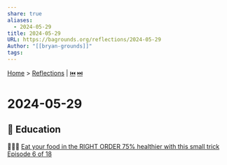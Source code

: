 ```yaml
---
share: true
aliases:
  - 2024-05-29
title: 2024-05-29
URL: https://bagrounds.org/reflections/2024-05-29
Author: "[[bryan-grounds]]"
tags: 
---
```

[Home](../index.md) > [Reflections](./index.md) | [⏮️](./2024-05-28.md) [⏭️](./2024-05-30.md)  
# 2024-05-29  
## 🧠 Education  
🥦🍗🍚 [Eat your food in the RIGHT ORDER 75% healthier with this small trick Episode 6 of 18](../videos/Eat%20your%20food%20in%20the%20RIGHT%20ORDER%2075%25%20healthier%20with%20this%20small%20trick%20Episode%206%20of%2018.md)  
